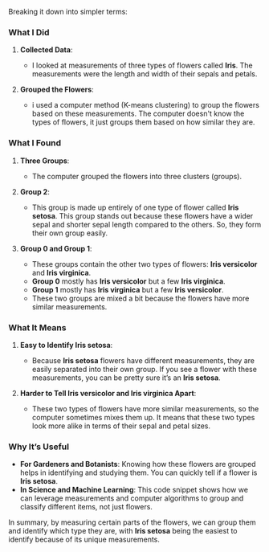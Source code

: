 Breaking it down into simpler terms:

### What I Did

1. **Collected Data**:
   - I looked at measurements of three types of flowers called **Iris**. The measurements were the length and width of their sepals and petals.

2. **Grouped the Flowers**:
   - i used a computer method (K-means clustering) to group the flowers based on these measurements. The computer doesn't know the types of flowers, it just groups them based on how similar they are.

### What I Found

1. **Three Groups**:
   - The computer grouped the flowers into three clusters (groups).

2. **Group 2**:
   - This group is made up entirely of one type of flower called **Iris setosa**. This group stands out because these flowers have a wider sepal and shorter sepal length compared to the others. So, they form their own group easily.

3. **Group 0 and Group 1**:
   - These groups contain the other two types of flowers: **Iris versicolor** and **Iris virginica**.
   - **Group 0** mostly has **Iris versicolor** but a few **Iris virginica**.
   - **Group 1** mostly has **Iris virginica** but a few **Iris versicolor**.
   - These two groups are mixed a bit because the flowers have more similar measurements.

### What It Means

1. **Easy to Identify Iris setosa**:
   - Because **Iris setosa** flowers have different measurements, they are easily separated into their own group. If you see a flower with these measurements, you can be pretty sure it’s an **Iris setosa**.

2. **Harder to Tell Iris versicolor and Iris virginica Apart**:
   - These two types of flowers have more similar measurements, so the computer sometimes mixes them up. It means that these two types look more alike in terms of their sepal and petal sizes.

### Why It’s Useful

- **For Gardeners and Botanists**: Knowing how these flowers are grouped helps in identifying and studying them. You can quickly tell if a flower is **Iris setosa**.
- **In Science and Machine Learning**: This code snippet shows how we can leverage measurements and computer algorithms to group and classify different items, not just flowers.

In summary, by measuring certain parts of the flowers, we can group them and identify which type they are, with **Iris setosa** being the easiest to identify because of its unique measurements.

